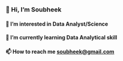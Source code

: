### 👋 Hi, I’m Soubheek 

#### 👀 I’m interested in Data Analyst/Science 

#### 🌱 I’m currently learning Data Analytical skill 

#### 📫 How to reach me soubheek@gmail.com

<!--
**soubheekte/soubheekte** is a ✨ _special_ ✨ repository because its `README.md` (this file) appears on your GitHub profile.

Here are some ideas to get you started:

- 🔭 I’m currently working on ...
- 🌱 I’m currently learning ...
- 👯 I’m looking to collaborate on ...
- 🤔 I’m looking for help with ...
- 💬 Ask me about ...
- 📫 How to reach me: ...
- 😄 Pronouns: ...
- ⚡ Fun fact: ...
-->
